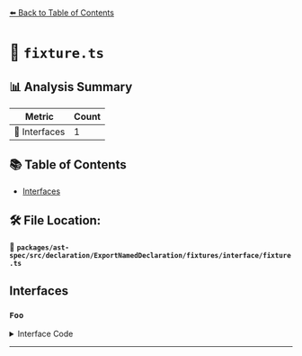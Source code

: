 [⬅️ Back to Table of Contents](../../../../../../../index.md)

# 📄 `fixture.ts`

## 📊 Analysis Summary

| Metric | Count |
|--------|-------|
| 📐 Interfaces | 1 |

## 📚 Table of Contents

- [Interfaces](#interfaces)

## 🛠️ File Location:
📂 **`packages/ast-spec/src/declaration/ExportNamedDeclaration/fixtures/interface/fixture.ts`**

## Interfaces

### `Foo`

<details><summary>Interface Code</summary>

```ts
export interface Foo {}
```
</details>


---